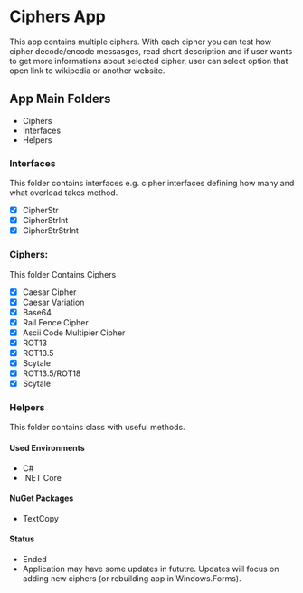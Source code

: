 # Ciphers App
This app contains multiple ciphers. With each cipher you can test how cipher decode/encode messasges, read short description and if user wants to get more informations about selected cipher, user can select option that open link to wikipedia or another website.

## App Main Folders
- Ciphers
- Interfaces
- Helpers

### Interfaces
This folder contains interfaces e.g. cipher interfaces defining how many and what overload takes method.
- [X] CipherStr
- [X] CipherStrInt
- [X] CipherStrStrInt

### Ciphers:
This folder Contains Ciphers
- [X] Caesar Cipher
- [X] Caesar Variation
- [X] Base64
- [X] Rail Fence Cipher
- [X] Ascii Code Multipier Cipher
- [X] ROT13 
- [X] ROT13.5 
- [X] Scytale 
- [X] ROT13.5/ROT18 
- [X] Scytale 

### Helpers
This folder contains class with useful methods.

#### Used Environments
- C#
- .NET Core

#### NuGet Packages
- TextCopy

#### Status
- Ended
- Application may have some updates in fututre. Updates will focus on adding new ciphers (or rebuilding app in Windows.Forms). 
